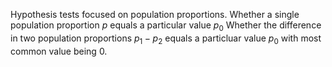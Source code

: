 Hypothesis tests focused on population proportions.
Whether a single population proportion $p$ equals a particular value $p_0$
Whether the difference in two population proportions $p_1-p_2$ equals a particluar value $p_0$ with most common value being $0$.
